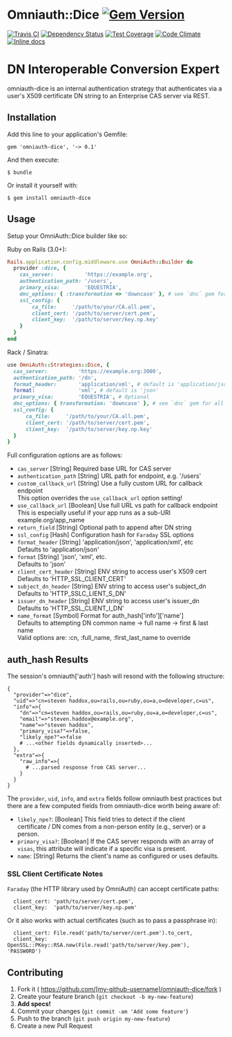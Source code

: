 # Omniauth::Dice [![Gem Version](https://badge.fury.io/rb/omniauth-dice.png)](http://badge.fury.io/rb/omniauth-dice)

[![Travis CI](https://travis-ci.org/stevenhaddox/omniauth-dice.svg?branch=master)](https://travis-ci.org/stevenhaddox/omniauth-dice) [![Dependency Status](https://gemnasium.com/stevenhaddox/omniauth-dice.png)](https://gemnasium.com/stevenhaddox/omniauth-dice) [![Test Coverage](https://codeclimate.com/github/stevenhaddox/omniauth-dice/badges/coverage.svg)](https://codeclimate.com/github/stevenhaddox/omniauth-dice/coverage) [![Code Climate](https://codeclimate.com/github/stevenhaddox/omniauth-dice/badges/gpa.svg)](https://codeclimate.com/github/stevenhaddox/omniauth-dice) [![Inline docs](http://inch-ci.org/github/stevenhaddox/omniauth-dice.svg?branch=master)](http://inch-ci.org/github/stevenhaddox/omniauth-dice)

# **D**N **I**nteroperable **C**onversion **E**xpert

omniauth-dice is an internal authentication strategy that authenticates via
a user's X509 certificate DN string to an Enterprise CAS server via REST.

## Installation

Add this line to your application's Gemfile:

    gem 'omniauth-dice', '~> 0.1'

And then execute:

    $ bundle

Or install it yourself with:

    $ gem install omniauth-dice

## Usage

Setup your OmniAuth::Dice builder like so:

Ruby on Rails (3.0+):
```ruby
Rails.application.config.middleware.use OmniAuth::Builder do
  provider :dice, {
    cas_server:          'https://example.org',
    authentication_path: '/users',
    primary_visa:        'EQUESTRIA',
    dnc_options: { :transformation => 'downcase' }, # see `dnc` gem for all options
    ssl_config: {
        ca_file:     '/path/to/your/CA.all.pem',
        client_cert: '/path/to/server/cert.pem',
        client_key:  '/path/to/server/key.np.key'
    }
  }
end
```

Rack / Sinatra:
```ruby
use OmniAuth::Strategies::Dice, {
  cas_server:          'https://example.org:3000',
  authentication_path: '/dn',
  format_header:       'application/xml', # default is 'application/json'
  format:              'xml', # default is 'json'
  primary_visa:        'EQUESTRIA', # Optional
  dnc_options: { transformation: 'downcase' }, # see `dnc` gem for all options
  ssl_config: {
      ca_file:     '/path/to/your/CA.all.pem',
      client_cert: '/path/to/server/cert.pem',
      client_key:  '/path/to/server/key.np.key'
  }
}
```

Full configuration options are as follows:

* `cas_server` [String] Required base URL for CAS server
* `authentication_path` [String] URL path for endpoint, e.g. '/users'
* `custom_callback_url` [String] Use a fully custom URL for callback endpoint  
  This option overrides the `use_callback_url` option setting!
* `use_callback_url` [Boolean] Use full URL vs path for callback endpoint  
  This is especially useful if your app runs as a sub-URI example.org/app_name
* `return_field` [String] Optional path to append after DN string
* `ssl_config` [Hash] Configuration hash for `Faraday` SSL options
* `format_header` [String] 'application/json', 'application/xml', etc  
  Defaults to 'application/json'
* `format` [String] 'json', 'xml', etc.  
  Defaults to 'json'
* `client_cert_header` [String] ENV string to access user's X509 cert  
  Defaults to 'HTTP_SSL_CLIENT_CERT'
* `subject_dn_header` [String] ENV string to access user's subject_dn  
  Defaults to 'HTTP_SSLC_LIENT_S_DN'
* `issuer_dn_header` [String] ENV string to access user's issuer_dn  
  Defaults to 'HTTP_SSL_CLIENT_I_DN'
* `name_format` [Symbol] Format for auth_hash['info']['name']  
  Defaults to attempting DN common name -> full name -> first & last name  
  Valid options are: :cn, :full_name, :first_last_name to override

## auth_hash Results

The session's omniauth['auth'] hash will resond with the following structure:

```
{
  "provider"=>"dice",
  "uid"=>"cn=steven haddox,ou=rails,ou=ruby,ou=a,o=developer,c=us",
  "info"=>{
    "dn"=>"cn=steven haddox,ou=rails,ou=ruby,ou=a,o=developer,c=us",
    "email"=>"steven.haddox@example.org",
    "name"=>"steven haddox",
    "primary_visa?"=>false,
    "likely_npe?"=>false
    # ...<other fields dynamically inserted>...
  },
  "extra"=>{
    "raw_info"=>{
      # ...parsed response from CAS server...
    }
  }
}
```

The `provider`, `uid`, `info`, and `extra` fields follow omniauth best
practices but there are a few computed fields from omniauth-dice worth being
aware of:

* `likely_npe?`: [Boolean] This field tries to detect if the client  
  certificate / DN comes from a non-person entity (e.g., server) or a person.
* `primary_visa?`: [Boolean] If the CAS server responds with an array of  
  `visas`, this attribute will indicate if a specific visa is present.
* `name`: [String] Returns the client's name as configured or uses defaults.

### SSL Client Certificate Notes

`Faraday` (the HTTP library used by OmniAuth) can accept certificate paths:

```
  client_cert: 'path/to/server/cert.pem',
  client_key:  'path/to/server/key.np.pem'
```

Or it also works with actual certificates (such as to pass a passphrase in):
```
  client_cert: File.read('path/to/server/cert.pem').to_cert,
  client_key:  OpenSSL::PKey::RSA.new(File.read('path/to/server/key.pem'), 'PASSW0RD')
```

## Contributing

1. Fork it ( https://github.com/[my-github-username]/omniauth-dice/fork )
2. Create your feature branch (`git checkout -b my-new-feature`)
3. **Add specs!**
4. Commit your changes (`git commit -am 'Add some feature'`)
5. Push to the branch (`git push origin my-new-feature`)
6. Create a new Pull Request
